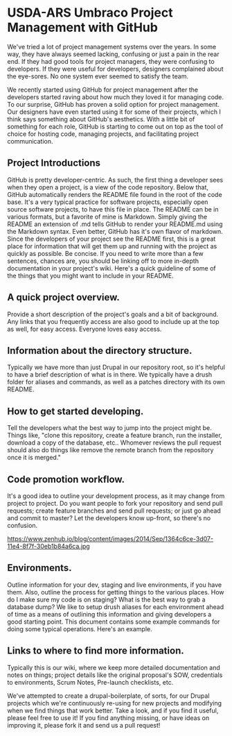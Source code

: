 # USDA-ARS Umbraco Project Management with GitHub

We've tried a lot of project management systems over the years. In some way, they have always seemed lacking, confusing or just a pain in the rear end. If they had good tools for project managers, they were confusing to developers. If they were useful for developers, designers complained about the eye-sores. No one system ever seemed to satisfy the team.

We recently started using GitHub for project management after the developers started raving about how much they loved it for managing code. To our surprise, GitHub has proven a solid option for project management. Our designers have even started using it for some of their projects, which I think says something about GitHub's aesthetics. With a little bit of something for each role, GitHub is starting to come out on top as the tool of choice for hosting code, managing projects, and facilitating project communication.

## Project Introductions
GitHub is pretty developer-centric. As such, the first thing a developer sees when they open a project, is a view of the code repository. Below that, GitHub automatically renders the README file found in the root of the code base. It's a very typical practice for software projects, especially open source software projects, to have this file in place. The README can be in various formats, but a favorite of mine is Markdown. Simply giving the README an extension of .md tells GitHub to render your README.md using the Markdown syntax. Even better, GitHub has it's own flavor of markdown. Since the developers of your project see the README first, this is a great place for information that will get them up and running with the project as quickly as possible. Be concise. If you need to write more than a few sentences, chances are, you should be linking off to more in-depth documentation in your project's wiki. Here's a quick guideline of some of the things that you might want to include in your README.

## A quick project overview.

Provide a short description of the project's goals and a bit of background. Any links that you frequently access are also good to include up at the top as well, for easy access. Everyone loves easy access.

## Information about the directory structure.

Typically we have more than just Drupal in our repository root, so it's helpful to have a brief description of what is in there. We typically have a drush folder for aliases and commands, as well as a patches directory with its own README.

## How to get started developing.

Tell the developers what the best way to jump into the project might be. Things like, "clone this repository, create a feature branch, run the installer, download a copy of the database, etc.. Whomever reviews the pull request should also do things like remove the remote branch from the repository once it is merged."

## Code promotion workflow.

It's a good idea to outline your development process, as it may change from project to project. Do you want people to fork your repository and send pull requests; create feature branches and send pull requests; or just go ahead and commit to master? Let the developers know up-front, so there's no confusion.

https://www.zenhub.io/blog/content/images/2014/Sep/1364c6ce-3d07-11e4-8f7f-30eb1b84a6ca.jpg

## Environments.

Outline information for your dev, staging and live environments, if you have them. Also, outline the process for getting things to the various places. How do I make sure my code is on staging? What is the best way to grab a database dump? We like to setup drush aliases for each environment ahead of time as a means of outlining this information and giving developers a good starting point. This document contains some example commands for doing some typical operations. Here's an example.

## Links to where to find more information.

Typically this is our wiki, where we keep more detailed documentation and notes on things; project details like the original proposal's SOW, credentials to environments, Scrum Notes, Pre-launch checklists, etc.

We've attempted to create a drupal-boilerplate, of sorts, for our Drupal projects which we're continuously re-using for new projects and modifying when we find things that work better. Take a look, and if you find it useful, please feel free to use it! If you find anything missing, or have ideas on improving it, please fork it and send us a pull request!
